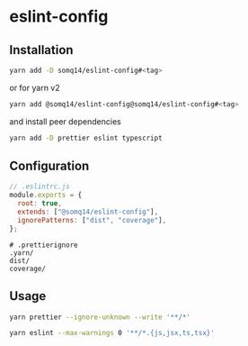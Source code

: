 # eslint-config

## Installation

```sh
yarn add -D somq14/eslint-config#<tag>
```

or for yarn v2

```sh
yarn add @somq14/eslint-config@somq14/eslint-config#<tag>
```

and install peer dependencies

```sh
yarn add -D prettier eslint typescript
```

## Configuration

```js
// .eslintrc.js
module.exports = {
  root: true,
  extends: ["@somq14/eslint-config"],
  ignorePatterns: ["dist", "coverage"],
};
```

```gitignore
# .prettierignore
.yarn/
dist/
coverage/
```

## Usage

```sh
yarn prettier --ignore-unknown --write '**/*'
```

```sh
yarn eslint --max-warnings 0 '**/*.{js,jsx,ts,tsx}'
```

